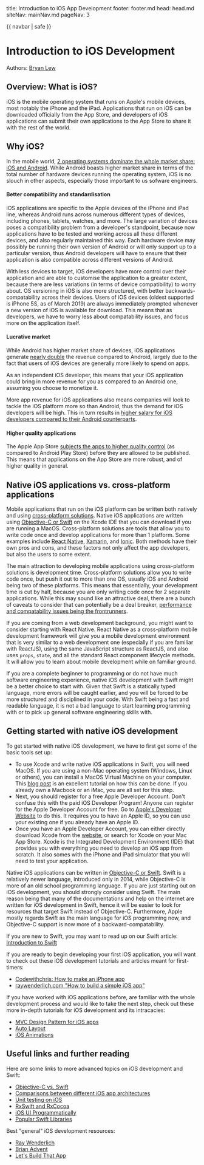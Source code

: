 <frontmatter>
  title: Introduction to iOS App Development
  footer: footer.md
  head: head.md
  siteNav: mainNav.md
  pageNav: 3
</frontmatter>

{{ navbar | safe }}

<div class="website-content">

# Introduction to iOS Development

Authors: [Bryan Lew](https://github.com/blewjy)

## Overview: What is iOS?

iOS is the mobile operating system that runs on Apple's mobile devices, most notably the iPhone and the iPad. Applications that run on iOS can be downloaded officially from the App Store, and developers of iOS applications can submit their own applications to the App Store to share it with the rest of the world. 

## Why iOS?

In the mobile world, [2 operating systems dominate the whole market share: iOS and Android](https://www.theverge.com/2017/2/16/14634656/android-ios-market-share-blackberry-2016). While Android boasts higher market share in terms of the total number of hardware devices running the operating system, iOS is no slouch in other aspects, especially those important to us sofware engineers.

#### Better compatibility and standardisation

iOS applications are specific to the Apple devices of the iPhone and iPad line, whereas Android runs across numerous different types of devices, including phones, tablets, watches, and more. The large variation of devices poses a compatibility problem from a developer's standpoint, because now applications have to be tested and working across all these different devices, and also regularly maintained this way. Each hardware device may possibly be running their own version of Android or will only support up to a particular version, thus Android developers will have to ensure that their application is also compatible across different versions of Android.

With less devices to target, iOS developers have more control over their application and are able to customise the application to a greater extent, because there are less variations (in terms of device compatibility) to worry about. OS versioning in iOS is also more structured, with better backwards-compatability across their devices. Users of iOS devices (oldest supported is iPhone 5S, as of March 2019) are always immediately prompted whenever a new version of iOS is available for download. This means that as developers, we have to worry less about compatability issues, and focus more on the application itself.

#### Lucrative market

While Android has higher market share of devices, iOS applications generate [nearly double](https://techcrunch.com/2018/07/16/apples-app-store-revenue-nearly-double-that-of-google-play-in-first-half-of-2018/) the revenue compared to Android, largely due to the fact that users of iOS devices are generally more likely to spend on apps.

As an independent iOS developer, this means that your iOS application could bring in more revenue for you as compared to an Android one, assuming you choose to monetize it. 

More app revenue for iOS applications also means companies will look to tackle the iOS platform more so than Android, thus the demand for iOS developers will be high. This in turn results in [higher salary for iOS developers compared to their Android counterparts](https://www.fiercewireless.com/developer/ios-developers-earn-roughly-10k-more-than-android-counterparts-study-shows).

#### Higher quality applications

The Apple App Store [subjects the apps to higher quality control](https://developer.apple.com/app-store/review/) (as compared to Android Play Store) before they are allowed to be published. This means that applications on the App Store are more robust, and of higher quality in general.

## Native iOS applications vs. cross-platform applications

Mobile applications that run on the iOS platform can be written both natively and using [cross-platform solutions](http://www.businessofapps.com/guide/cross-platform-mobile-app-development/). Native iOS applications are written using [Objective-C or Swift](https://android.jlelse.eu/objective-c-or-swift-which-technology-to-learn-for-ios-app-development-3c681d1a05ac) on the Xcode IDE that you can download if you are running a MacOS. Cross-platform solutions are tools that allow you to write code once and develop applications for more than 1 platform. Some examples include [React Native](https://facebook.github.io/react-native/), [Xamarin](https://visualstudio.microsoft.com/xamarin/), and [Ionic](https://ionicframework.com/). Both methods have their own pros and cons, and these factors not only affect the app developers, but also the users to some extent.

The main attraction to developing mobile applications using cross-platform solutions is development time. Cross-platform solutions allow you to write code once, but push it out to more than one OS, usually iOS and Android being two of these platforms. This means that essentially, your development time is cut by half, because you are only writing code once for 2 separate applications. While this may sound like an attractive deal, there are a bunch of caveats to consider that can potentially be a deal breaker, [performance and compatability issues being the frontrunners](https://codeburst.io/native-vs-cross-platform-app-development-pros-and-cons-49f397bb38ac).

If you are coming from a web development background, you might want to consider starting with React Native. React Native as a cross-platform mobile development framework will give you a mobile development environment that is very similar to a web development one (especially if you are familiar with ReactJS), using the same JavaScript structure as ReactJS, and also uses `props`, `state`, and all the standard React component lifecycle methods. It will allow you to learn about mobile development while on familiar ground.

If you are a complete beginner to programming or do not have much software engineering experience, native iOS development with Swift might be a better choice to start with. Given that Swift is a statically typed language, more errors will be caught earlier, and you will be forced to be more structured and disciplined in your code. With Swift being a fast and readable language, it is not a bad language to start learning programming with or to pick up general software engineering skills with.

## Getting started with native iOS development

To get started with native iOS development, we have to first get some of the basic tools set up:

- To use Xcode and write native iOS applications in Swift, you will need MacOS. If you are using a non-Mac operating system (Windows, Linux or others), you can install a MacOS Virtual Machine on your computer. This [blog post](https://medium.com/@twister.mr/installing-macos-to-virtualbox-1fcc5cf22801) is an excellent tutorial on how this can be done. If you already own a Macbook or an iMac, you are all set for this step.
- Next, you should register for a free Apple Developer Account. Don't confuse this with the paid iOS Developer Program! Anyone can register for the Apple Developer Account for free. Go to [Apple's Developer Website](https://developer.apple.com/register/) to do this. It requires you to have an Apple ID, so you can use your existing one if you already have an Apple ID.
- Once you have an Apple Developer Account, you can either directly download Xcode from the [website](https://developer.apple.com/xcode/), or search for Xcode on your Mac App Store. Xcode is the Integrated Development Environment (IDE) that provides you with everything you need to develop an iOS app from scratch. It also somes with the iPhone and iPad simulator that you will need to test your application.

Native iOS applications can be written in [Objective-C or Swift](https://android.jlelse.eu/objective-c-or-swift-which-technology-to-learn-for-ios-app-development-3c681d1a05ac). Swift is a relatively newer language, introduced only in 2014, while Objective-C is more of an old school programming language. If you are just starting out on iOS development, you should strongly consider using Swift. The main reason being that many of the documentations and help on the internet are written for iOS development in Swift, hence it will be easier to look for resources that target Swift instead of Objective-C. Furthermore, Apple mostly regards Swift as the main language for iOS programming now, and Objective-C support is now more of a backward-compatability. 

If you are new to Swift, you may want to read up on our Swift article: [Introduction to Swift]({{baseUrl}}/contents/swift/welcome-to-swift.html)

If you are ready to begin developing your first iOS application, you will want to check out these iOS development tutorials and articles meant for first-timers:
- [Codewithchris: How to make an iPhone app](https://codewithchris.com/how-to-make-an-iphone-app/)
- [raywenderlich.com "How to build a simple iOS app"](https://www.raywenderlich.com/3114-ios-tutorial-how-to-create-a-simple-iphone-app-part-1-3)

If you have worked with iOS applications before, are familiar with the whole development process and would like to take the next step, check out these more in-depth tutorials for iOS development and its intracacies:
- [MVC Design Pattern for iOS apps](https://www.raywenderlich.com/1073-model-view-controller-mvc-in-ios-a-modern-approach)
- [Auto Layout](https://www.raywenderlich.com/443-auto-layout-tutorial-in-ios-11-getting-started)
- [iOS Animations](https://www.raywenderlich.com/363-ios-animation-tutorial-getting-started)

## Useful links and further reading

Here are some links to more advanced topics on iOS development and Swift:
- [Objective-C vs. Swift](https://www.altexsoft.com/blog/engineering/swift-vs-objective-c-out-with-the-old-in-with-the-new/)
- [Comparisons between different iOS app architectures](https://academy.realm.io/posts/krzysztof-zablocki-mDevCamp-ios-architecture-mvvm-mvc-viper/)
- [Unit testing on iOS](https://www.toptal.com/qa/how-to-write-testable-code-and-why-it-matters)
- [RxSwift and RxCocoa](https://www.raywenderlich.com/900-getting-started-with-rxswift-and-rxcocoa)
- [iOS UI Programmatically](https://fluffy.es/intro-to-creating-ui-in-code-1/)
- [Popular Swift Libraries](https://www.codementor.io/kuprenkoauthor/top-10-swift-libraries-from-github-that-are-worth-using-k8g8gifph)

Best "general" iOS development resources:
- [Ray Wenderlich](https://www.raywenderlich.com/ios)
- [Brian Advent](https://www.youtube.com/channel/UCysEngjfeIYapEER9K8aikw)
- [Let's Build That App](https://www.youtube.com/channel/UCuP2vJ6kRutQBfRmdcI92mA)

</div>
